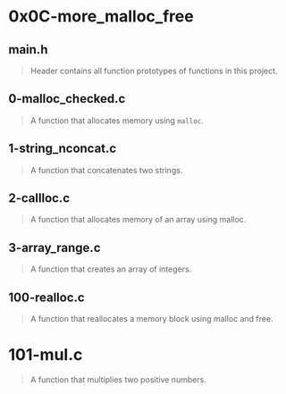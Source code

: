 # 0x0C-more_malloc_free
## main.h
> Header contains all function prototypes of functions in this project.

## 0-malloc_checked.c
> A function that allocates memory using ``` malloc ```.
## 1-string_nconcat.c
> A function that concatenates two strings.
## 2-callloc.c
> A function that allocates memory of an array using malloc.
## 3-array_range.c
> A function that creates an array of integers.
## 100-realloc.c
> A function that reallocates a memory block using malloc and free.
# 101-mul.c
> A function that multiplies two positive numbers.

